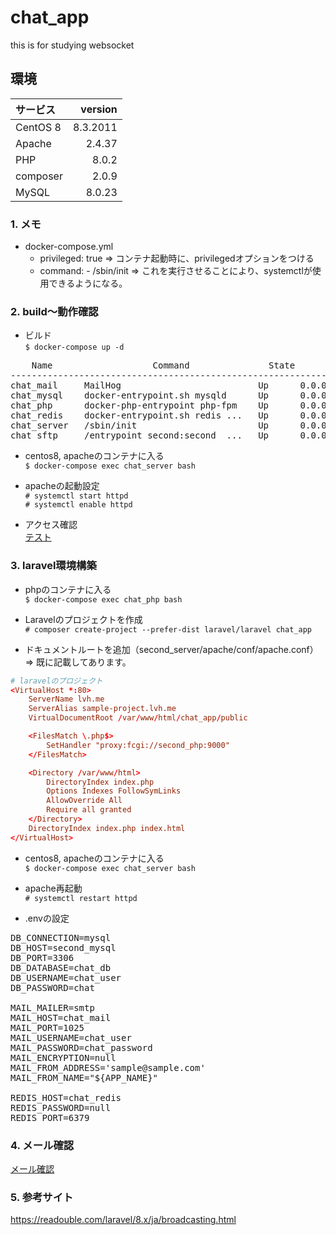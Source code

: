 # chat_app
this is for studying websocket 



## 環境
| サービス | version |
|:-----------|------------:|
|CentOS 8|8.3.2011|
|Apache|2.4.37|
|PHP|8.0.2|
|composer|2.0.9|
|MySQL|8.0.23|

### 1. メモ
  - docker-compose.yml  
      * privileged: true => コンテナ起動時に、privilegedオプションをつける  
      * command: - /sbin/init => これを実行させることにより、systemctlが使用できるようになる。

### 2. build〜動作確認
* ビルド  
`$ docker-compose up -d`
<pre>
    Name                   Command               State                       Ports                     
-------------------------------------------------------------------------------------------------------
chat_mail     MailHog                          Up      0.0.0.0:1025->1025/tcp, 0.0.0.0:8025->8025/tcp
chat_mysql    docker-entrypoint.sh mysqld      Up      0.0.0.0:13309->3306/tcp, 33060/tcp            
chat_php      docker-php-entrypoint php-fpm    Up      0.0.0.0:55009->9000/tcp                       
chat_redis    docker-entrypoint.sh redis ...   Up      0.0.0.0:6379->6379/tcp                        
chat_server   /sbin/init                       Up      0.0.0.0:80->80/tcp                            
chat_sftp     /entrypoint second:second_ ...   Up      0.0.0.0:2222->22/tcp      
</pre>

* centos8, apacheのコンテナに入る  
`$ docker-compose exec chat_server bash`

* apacheの起動設定  
`# systemctl start httpd`  
`# systemctl enable httpd`

* アクセス確認  
[テスト](http://test.lvh.me/)

### 3. laravel環境構築
*  phpのコンテナに入る  
`$ docker-compose exec chat_php bash`

* Laravelのプロジェクトを作成  
`# composer create-project --prefer-dist laravel/laravel chat_app`

* ドキュメントルートを追加（second_server/apache/conf/apache.conf）  
=> 既に記載してあります。
```conf:second_server/apache/conf/apache.conf
# laravelのプロジェクト
<VirtualHost *:80>
    ServerName lvh.me
    ServerAlias sample-project.lvh.me
    VirtualDocumentRoot /var/www/html/chat_app/public

    <FilesMatch \.php$>
        SetHandler "proxy:fcgi://second_php:9000"
    </FilesMatch>

    <Directory /var/www/html>
        DirectoryIndex index.php
        Options Indexes FollowSymLinks
        AllowOverride All
        Require all granted
    </Directory>
    DirectoryIndex index.php index.html
</VirtualHost>
```

* centos8, apacheのコンテナに入る    
`$ docker-compose exec chat_server bash`

* apache再起動  
`# systemctl restart httpd`

* .envの設定
<pre>
DB_CONNECTION=mysql
DB_HOST=second_mysql
DB_PORT=3306
DB_DATABASE=chat_db
DB_USERNAME=chat_user
DB_PASSWORD=chat

MAIL_MAILER=smtp
MAIL_HOST=chat_mail
MAIL_PORT=1025
MAIL_USERNAME=chat_user
MAIL_PASSWORD=chat_password
MAIL_ENCRYPTION=null
MAIL_FROM_ADDRESS='sample@sample.com'
MAIL_FROM_NAME="${APP_NAME}"

REDIS_HOST=chat_redis
REDIS_PASSWORD=null
REDIS_PORT=6379
</pre>

### 4. メール確認
[メール確認](http://sample-project.lvh.me:8025)

### 5. 参考サイト
https://readouble.com/laravel/8.x/ja/broadcasting.html

